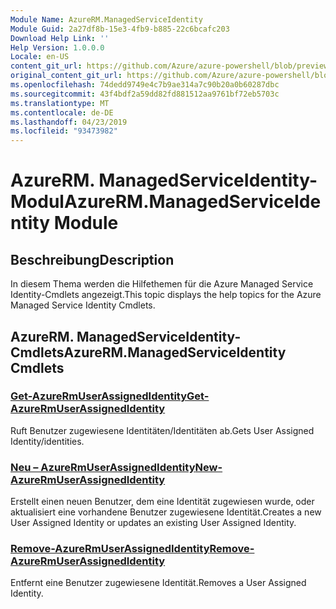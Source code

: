```yaml
---
Module Name: AzureRM.ManagedServiceIdentity
Module Guid: 2a27df8b-15e3-4fb9-b885-22c6bcafc203
Download Help Link: ''
Help Version: 1.0.0.0
Locale: en-US
content_git_url: https://github.com/Azure/azure-powershell/blob/preview/src/ResourceManager/ManagedServiceIdentity/Commands.ManagedServiceIdentity/help/AzureRM.ManagedServiceIdentity.md
original_content_git_url: https://github.com/Azure/azure-powershell/blob/preview/src/ResourceManager/ManagedServiceIdentity/Commands.ManagedServiceIdentity/help/AzureRM.ManagedServiceIdentity.md
ms.openlocfilehash: 74dedd9749e4c7b9ae314a7c90b20a0b60287dbc
ms.sourcegitcommit: 43f4bdf2a59dd82fd881512aa9761bf72eb5703c
ms.translationtype: MT
ms.contentlocale: de-DE
ms.lasthandoff: 04/23/2019
ms.locfileid: "93473982"
---
```

# <span data-ttu-id="5d82d-101">AzureRM. ManagedServiceIdentity-Modul</span><span class="sxs-lookup"><span data-stu-id="5d82d-101">AzureRM.ManagedServiceIdentity Module</span></span>
## <span data-ttu-id="5d82d-102">Beschreibung</span><span class="sxs-lookup"><span data-stu-id="5d82d-102">Description</span></span>
<span data-ttu-id="5d82d-103">In diesem Thema werden die Hilfethemen für die Azure Managed Service Identity-Cmdlets angezeigt.</span><span class="sxs-lookup"><span data-stu-id="5d82d-103">This topic displays the help topics for the Azure Managed Service Identity Cmdlets.</span></span>

## <span data-ttu-id="5d82d-104">AzureRM. ManagedServiceIdentity-Cmdlets</span><span class="sxs-lookup"><span data-stu-id="5d82d-104">AzureRM.ManagedServiceIdentity Cmdlets</span></span>
### [<span data-ttu-id="5d82d-105">Get-AzureRmUserAssignedIdentity</span><span class="sxs-lookup"><span data-stu-id="5d82d-105">Get-AzureRmUserAssignedIdentity</span></span>](Get-AzureRmUserAssignedIdentity.md)
<span data-ttu-id="5d82d-106">Ruft Benutzer zugewiesene Identitäten/Identitäten ab.</span><span class="sxs-lookup"><span data-stu-id="5d82d-106">Gets User Assigned Identity/identities.</span></span>

### [<span data-ttu-id="5d82d-107">Neu – AzureRmUserAssignedIdentity</span><span class="sxs-lookup"><span data-stu-id="5d82d-107">New-AzureRmUserAssignedIdentity</span></span>](New-AzureRmUserAssignedIdentity.md)
<span data-ttu-id="5d82d-108">Erstellt einen neuen Benutzer, dem eine Identität zugewiesen wurde, oder aktualisiert eine vorhandene Benutzer zugewiesene Identität.</span><span class="sxs-lookup"><span data-stu-id="5d82d-108">Creates a new User Assigned Identity or updates an existing User Assigned Identity.</span></span>

### [<span data-ttu-id="5d82d-109">Remove-AzureRmUserAssignedIdentity</span><span class="sxs-lookup"><span data-stu-id="5d82d-109">Remove-AzureRmUserAssignedIdentity</span></span>](Remove-AzureRmUserAssignedIdentity.md)
<span data-ttu-id="5d82d-110">Entfernt eine Benutzer zugewiesene Identität.</span><span class="sxs-lookup"><span data-stu-id="5d82d-110">Removes a User Assigned Identity.</span></span>

